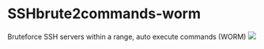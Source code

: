 # SSHbrute2commands-worm
Bruteforce SSH servers within a range, auto execute commands (WORM)
![](https://github.com/MBHudson/SSHbrute2commands-worm/blob/main/20230506_232207.gif)
